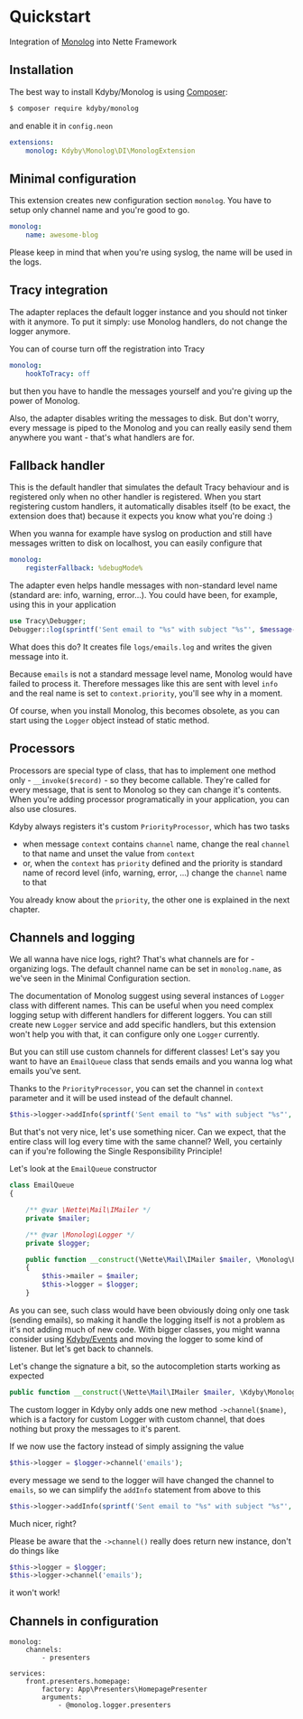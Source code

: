 Quickstart
==========

Integration of [Monolog](https://github.com/Seldaek/monolog) into Nette Framework


Installation
------------

The best way to install Kdyby/Monolog is using [Composer](http://getcomposer.org/):

```sh
$ composer require kdyby/monolog
```

and enable it in `config.neon`

```yml
extensions:
	monolog: Kdyby\Monolog\DI\MonologExtension
```


Minimal configuration
---------------------

This extension creates new configuration section `monolog`.
You have to setup only channel name and you're good to go.

```yml
monolog:
	name: awesome-blog
```

Please keep in mind that when you're using syslog, the name will be used in the logs.


Tracy integration
-----------------

The adapter replaces the default logger instance and you should not tinker with it anymore.
To put it simply: use Monolog handlers, do not change the logger anymore.

You can of course turn off the registration into Tracy

```yml
monolog:
	hookToTracy: off
```

but then you have to handle the messages yourself and you're giving up the power of Monolog.

Also, the adapter disables writing the messages to disk.
But don't worry, every message is piped to the Monolog and you can really easily send them anywhere you want - that's what handlers are for.


Fallback handler
----------------

This is the default handler that simulates the default Tracy behaviour and is registered only when no other handler is registered.
When you start registering custom handlers, it automatically disables itself (to be exact, the extension does that) because it expects you know what you're doing :)

When you wanna for example have syslog on production and still have messages written to disk on localhost, you can easily configure that

```yml
monolog:
	registerFallback: %debugMode%
```

The adapter even helps handle messages with non-standard level name (standard are: info, warning, error...).
You could have been, for example, using this in your application

```php
use Tracy\Debugger;
Debugger::log(sprintf('Sent email to "%s" with subject "%s"', $message->to, $message->subject), 'emails');
```

What does this do? It creates file `logs/emails.log` and writes the given message into it.

Because `emails` is not a standard message level name, Monolog would have failed to process it.
Therefore messages like this are sent with level `info` and the real name is set to `context.priority`, you'll see why in a moment.

Of course, when you install Monolog, this becomes obsolete, as you can start using the `Logger` object instead of static method.


Processors
----------

Processors are special type of class, that has to implement one method only - `__invoke($record)` - so they become callable.
They're called for every message, that is sent to Monolog so they can change it's contents.
When you're adding processor programatically in your application, you can also use closures.

Kdyby always registers it's custom `PriorityProcessor`, which has two tasks

- when message `context` contains `channel` name, change the real `channel` to that name and unset the value from `context`
- or, when the `context` has `priority` defined and the priority is standard name of record level (info, warning, error, ...) change the `channel` name to that

You already know about the `priority`, the other one is explained in the next chapter.


Channels and logging
--------------------

We all wanna have nice logs, right? That's what channels are for - organizing logs.
The default channel name can be set in `monolog.name`, as we've seen in the Minimal Configuration section.

The documentation of Monolog suggest using several instances of `Logger` class with different names.
This can be useful when you need complex logging setup with different handlers for different loggers.
You can still create new `Logger` service and add specific handlers, but this extension won't help you with that, it can configure only one `Logger` currently.

But you can still use custom channels for different classes!
Let's say you want to have an `EmailQueue` class that sends emails and you wanna log what emails you've sent.

Thanks to the `PriorityProcessor`, you can set the channel in `context` parameter and it will be used instead of the default channel.

```php
$this->logger->addInfo(sprintf('Sent email to "%s" with subject "%s"', $message->to, $message->subject), ['channel' => 'emails']);
```

But that's not very nice, let's use something nicer. Can we expect, that the entire class will log every time with the same channel?
Well, you certainly can if you're following the Single Responsibility Principle!

Let's look at the `EmailQueue` constructor

```php
class EmailQueue
{

	/** @var \Nette\Mail\IMailer */
	private $mailer;

	/** @var \Monolog\Logger */
	private $logger;

	public function __construct(\Nette\Mail\IMailer $mailer, \Monolog\Logger $logger)
	{
		$this->mailer = $mailer;
		$this->logger = $logger;
	}
```

As you can see, such class would have been obviously doing only one task (sending emails), so making it handle the logging itself is not a problem as it's not adding much of new code.
With bigger classes, you might wanna consider using [Kdyby/Events](https://github.com/Kdyby/Events) and moving the logger to some kind of listener.
But let's get back to channels.

Let's change the signature a bit, so the autocompletion starts working as expected

```php
public function __construct(\Nette\Mail\IMailer $mailer, \Kdyby\Monolog\Logger $logger)
```

The custom logger in Kdyby only adds one new method `->channel($name)`, which is a factory for custom Logger with custom channel, that does nothing but proxy the messages to it's parent.

If we now use the factory instead of simply assigning the value

```php
$this->logger = $logger->channel('emails');
```

every message we send to the logger will have changed the channel to `emails`, so we can simplify the `addInfo` statement from above to this


```php
$this->logger->addInfo(sprintf('Sent email to "%s" with subject "%s"', $message->to, $message->subject));
```

Much nicer, right?

Please be aware that the `->channel()` really does return new instance, don't do things like

```php
$this->logger = $logger;
$this->logger->channel('emails');
```

it won't work!

Channels in configuration
-------------------------

```neon
monolog:
	channels:
		- presenters

services:
	front.presenters.homepage:
		factory: App\Presenters\HomepagePresenter
		arguments:
			- @monolog.logger.presenters
```

